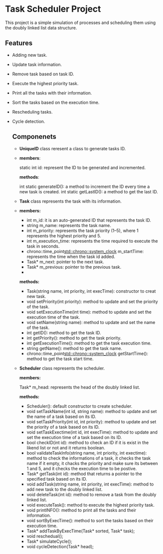 # Task Scheduler Project
This project is a simple simulation of processes and scheduling them using the doubly linked list data structure.

## Features
- Adding new task.
- Update task information.
- Remove task based on task ID.
- Execute the highest priority task.
- Print all the tasks with their information.
- Sort the tasks based on the execution time.
- Rescheduling tasks.
- Cycle detection.

  ## Componenets
  - **UniqueID** class reresent a class to generate tasks ID.
  - 
    **members**:
    
    static int id: represent the ID to be generated and incremented.
    
    **methods**:
    
    int static generateID(): a method to increment the ID every time a new task is created.
    int static getLastID(): a method to get the last ID.
    
  - **Task** class represents the task with its information.
  - 
    **members:**
    
    - int m_id: it is an auto-generated ID that represents the task ID.
    - string m_name: represents the task name.
    - int m_priority: represents the task priority (1–5), where 1 represents the highest priority and 5.
    - int m_execution_time: represents the time required to execute the task in seconds. 
    - chrono::time_point<std::chrono::system_clock> m_startTime: represents the time when the task id added.
    - Task* m_next: pointer to the next task.
    - Task* m_previous: pointer to the previous task.
    - 
     **methods:**
      
    - Task(string name, int priority, int execTime): constructor to creat new task.
    - void setPriority(int priority): method to update and set the priority of the task.
    - void setExecutionTime(int time): method to update and set the execution time of the task.
    - void setName(string name): method to update and set the name of the task.
    - int getID(): method to get the task ID.
    - int getPriority(): method to get the task priority.
    - int getExecutionTime(): method to get the task execution time.
    - string getName(): method to get the task name.
    - chrono::time_point<std::chrono::system_clock> getStartTime(): method to get the task start time.
      
  - **Scheduler** class represents the scheduler.
    
    **members:**
    
    Task* m_head: represents the head of the doubly linked list.
    
    **methods:**
    
    - Scheduler(): default constructor to create scheduler.
    - void setTaskName(int id, string name): method to update and set the name of a task based on its ID.
    - void setTaskPriority(int id, int priority): method to update and set the priority of a task based on its ID.
    - void setTaskExectime(int id, int execTime): method to update and set the execution time of a task based on its ID.
    - bool checkID(int id): method to check an ID if it is exist in the likend list or not and it returns boolean.
    - bool validateTaskInfo(string name, int priority, int exectime): method to check the informations of a task, it checks the task name if it empty, it chacks         the priority and make sure its between 1 and 5, and it checks the execution time to be postive.
    - Task* getTask(int id): method that returns a pointer to the specified task based on its ID.
    - void addTask(string name, int priority, int execTime): method to add new task to the doubly linked list.
    - void deleteTask(int id): method to remove a task from the doubly linked list.
    - void executeTask(): method to execute the highest priority task.
    - void printINFO(): method to print all the tasks and their information.
    - void sortByExecTime(): method to sort the tasks based on their execution time.
    - Task* addTaskByExecTime(Task* sorted, Task* task);
    - void reschedual();
    - Task* simulateCycle();
    - void cycleDetection(Task* head);
        
